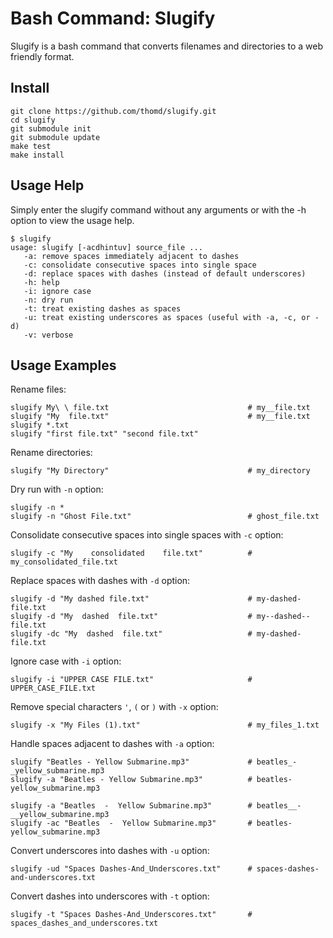 # Bash Command: Slugify

Slugify is a bash command that converts filenames and directories to a web friendly format.

## Install

    git clone https://github.com/thomd/slugify.git
    cd slugify
    git submodule init
    git submodule update
    make test
    make install

## Usage Help

Simply enter the slugify command without any arguments or with the -h option to view the usage help.

    $ slugify
    usage: slugify [-acdhintuv] source_file ...
       -a: remove spaces immediately adjacent to dashes
       -c: consolidate consecutive spaces into single space
       -d: replace spaces with dashes (instead of default underscores)
       -h: help
       -i: ignore case
       -n: dry run
       -t: treat existing dashes as spaces
       -u: treat existing underscores as spaces (useful with -a, -c, or -d)
       -v: verbose

## Usage Examples

Rename files:

    slugify My\ \ file.txt                               # my__file.txt
    slugify "My  file.txt"                               # my__file.txt
    slugify *.txt
    slugify "first file.txt" "second file.txt"

Rename directories:

    slugify "My Directory"                               # my_directory

Dry run with `-n` option:

    slugify -n *
    slugify -n "Ghost File.txt"                          # ghost_file.txt

Consolidate consecutive spaces into single spaces with `-c` option:

    slugify -c "My    consolidated    file.txt"          # my_consolidated_file.txt

Replace spaces with dashes with `-d` option:

    slugify -d "My dashed file.txt"                      # my-dashed-file.txt
    slugify -d "My  dashed  file.txt"                    # my--dashed--file.txt
    slugify -dc "My  dashed  file.txt"                   # my-dashed-file.txt

Ignore case with `-i` option:

    slugify -i "UPPER CASE FILE.txt"                     # UPPER_CASE_FILE.txt

Remove special characters `'`, `(` or `)` with `-x` option:

    slugify -x "My Files (1).txt"                        # my_files_1.txt

Handle spaces adjacent to dashes with `-a` option:

    slugify "Beatles - Yellow Submarine.mp3"             # beatles_-_yellow_submarine.mp3
    slugify -a "Beatles - Yellow Submarine.mp3"          # beatles-yellow_submarine.mp3

    slugify -a "Beatles  -  Yellow Submarine.mp3"        # beatles__-__yellow_submarine.mp3
    slugify -ac "Beatles  -  Yellow Submarine.mp3"       # beatles-yellow_submarine.mp3

Convert underscores into dashes with `-u` option:

    slugify -ud "Spaces Dashes-And_Underscores.txt"      # spaces-dashes-and-underscores.txt

Convert dashes into underscores with `-t` option:

    slugify -t "Spaces Dashes-And_Underscores.txt"       # spaces_dashes_and_underscores.txt

